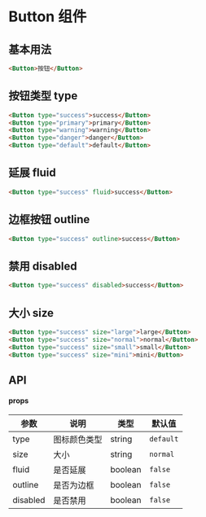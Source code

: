 # Button 组件
## 基本用法
```html
<Button>按钮</Button>
```
## 按钮类型 type
```html
<Button type="success">success</Button>
<Button type="primary">primary</Button>
<Button type="warning">warning</Button>
<Button type="danger">danger</Button>
<Button type="default">default</Button>
```

## 延展 fluid
```html
<Button type="success" fluid>success</Button>
```
## 边框按钮 outline
```html
<Button type="success" outline>success</Button>
```
## 禁用 disabled
```html
<Button type="success" disabled>success</Button>
```
## 大小 size
```html
<Button type="success" size="large">large</Button>
<Button type="success" size="normal">normal</Button>
<Button type="success" size="small">small</Button>
<Button type="success" size="mini">mini</Button>
```

## API
#### props
|  参数    |    说明  |   类型   | 默认值  |
| ---- | ---- | ---- | ---- |
| type | 图标颜色类型 | string | `default` |
| size | 大小 | string | `normal` |
| fluid | 是否延展 | boolean | `false` |
| outline | 是否为边框 | boolean | `false` |
| disabled | 是否禁用 | boolean | `false` |